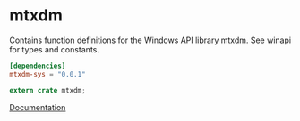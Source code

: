 # mtxdm #
Contains function definitions for the Windows API library mtxdm. See winapi for types and constants.

```toml
[dependencies]
mtxdm-sys = "0.0.1"
```

```rust
extern crate mtxdm;
```

[Documentation](https://retep998.github.io/doc/winapi/mtxdm/)
